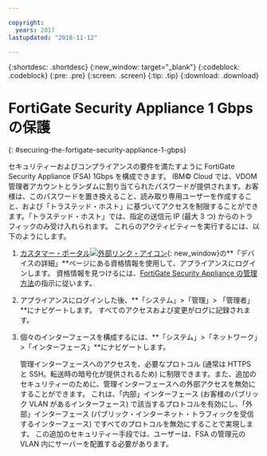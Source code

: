 ```yaml
---

copyright:
  years: 2017
lastupdated: "2018-11-12"

---
```


{:shortdesc: .shortdesc}
{:new_window: target="_blank"}
{:codeblock: .codeblock}
{:pre: .pre}
{:screen: .screen}
{:tip: .tip}
{:download: .download}

# FortiGate Security Appliance 1 Gbps の保護
{: #securing-the-fortigate-security-appliance-1-gbps}

セキュリティーおよびコンプライアンスの要件を満たすように FortiGate Security Appliance (FSA) 1Gbps を構成できます。 IBM© Cloud では、VDOM 管理者アカウントとランダムに割り当てられたパスワードが提供されます。お客様は、このパスワードを置き換えること、読み取り専用ユーザーを作成すること、および「トラステッド・ホスト」に基づいてアクセスを制限することができます。「トラステッド・ホスト」では、指定の送信元 IP (最大 3 つ) からのトラフィックのみ受け入れられます。 これらのアクティビティーを実行するには、以下のようにします。

1. [カスタマー・ポータル![外部リンク・アイコン](../../icons/launch-glyph.svg "外部リンク・アイコン")](https://control.softlayer.com/){: new_window}の**「デバイスの詳細」**ページにある資格情報を使用して、アプライアンスにログインします。 資格情報を見つけるには、[FortiGate Security Appliance の管理方法](/docs/infrastructure/fortigate-1g?topic=fortigate-1g-managing-the-fortigate-security-appliance-1gbps)の指示に従います。
2. アプライアンスにログインした後、**「システム」>「管理」> 「管理者」**にナビゲートします。 すべてのアクセスおよび変更がログに記録されます。
3. 個々のインターフェースを構成するには、**「システム」>「ネットワーク」>「インターフェース」**にナビゲートします。

    管理インターフェースへのアクセスを、必要なプロトコル (通常は HTTPS と SSH。転送時の暗号化が提供されるため) に制限できます。また、追加のセキュリティーのために、管理インターフェースへの外部アクセスを無効にすることができます。 これは、「内部」インターフェース (お客様のパブリック VLAN があるインターフェース) で該当するプロトコルを有効にし、「外部」インターフェース (パブリック・インターネット・トラフィックを受信するインターフェース) ですべてのプロトコルを無効にすることで実現します。 この追加のセキュリティー手段では、ユーザーは、FSA の管理元の VLAN 内にサーバーを配置する必要があります。 

